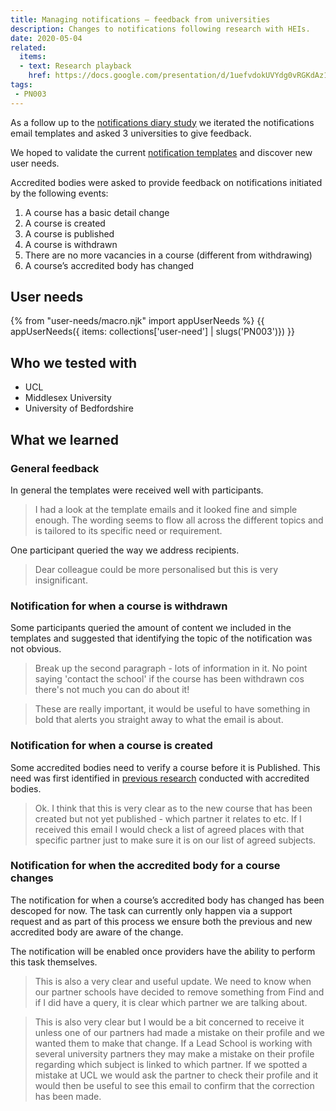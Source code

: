 ```yaml
---
title: Managing notifications – feedback from universities
description: Changes to notifications following research with HEIs.
date: 2020-05-04
related:
  items:
  - text: Research playback
    href: https://docs.google.com/presentation/d/1uefvdokUVYdg0vRGKdAz1pq3bS8t78DUcUZ-hQ4dhY4/
tags:
 - PN003
---
```

As a follow up to the [notifications diary study](/publish-teacher-training-courses/managing-notifications/) we iterated the notifications email templates and asked 3 universities to give feedback.

We hoped to validate the current [notification templates](https://docs.google.com/document/d/1_f9sqKJ8TQt2L9mSngnLqSEDjJZ6PXC__EZCnm0fgCA/edit?ts=5e997869) and discover new user needs.

Accredited bodies were asked to provide feedback on notifications initiated by the following events:

1. A course has a basic detail change
2. A course is created
3. A course is published
4. A course is withdrawn
5. There are no more vacancies in a course (different from withdrawing)
6. A course’s accredited body has changed

## User needs

{% from "user-needs/macro.njk" import appUserNeeds %}
{{ appUserNeeds({ items: collections['user-need'] | slugs('PN003')}) }}

## Who we tested with

* UCL
* Middlesex University
* University of Bedfordshire

## What we learned

### General feedback

In general the templates were received well with participants.

> I had a look at the template emails and it looked fine and simple enough. The wording seems to flow all across the different topics and is tailored to its specific need or requirement.

One participant queried the way we address recipients.

> Dear colleague could be more personalised but this is very insignificant.

### Notification for when a course is withdrawn

Some participants queried the amount of content we included in the templates and suggested that identifying the topic of the notification was not obvious.

> Break up the second paragraph - lots of information in it. No point saying 'contact the school' if the course has been withdrawn cos there's not much you can do about it!

> These are really important, it would be useful to have something in bold that alerts you straight away to what the email is about.

### Notification for when a course is created

Some accredited bodies need to verify a course before it is Published. This need was first identified in [previous research](/publish-teacher-training-courses/accredited-bodies-research-round-3/#access-roles-and-permissions) conducted with accredited bodies.

> Ok. I think that this is very clear as to the new course that has been created but not yet published - which partner it relates to etc. If I received this email I would check a list of agreed places with that specific partner just to make sure it is on our list of agreed subjects.

### Notification for when the accredited body for a course changes

The notification for when a course’s accredited body has changed has been descoped for now. The task can currently only happen via a support request and as part of this process we ensure both the previous and new accredited body are aware of the change.

The notification will be enabled once providers have the ability to perform this task themselves.

> This is also a very clear and useful update. We need to know when our partner schools have decided to remove something from Find and if I did have a query, it is clear which partner we are talking about.

> This is also very clear but I would be a bit concerned to receive it unless one of our partners had made a mistake on their profile and we wanted them to make that change. If a Lead School is working with several university partners they may make a mistake on their profile regarding which subject is linked to which partner.  If we spotted a mistake at UCL we would ask the partner to check their profile and it would then be useful to see this email to confirm that the correction has been made.
